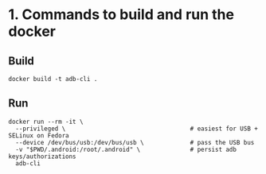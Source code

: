# 1. Commands to build and run the docker

## Build
```
docker build -t adb-cli .
```

## Run
```
docker run --rm -it \
  --privileged \                                   # easiest for USB + SELinux on Fedora
  --device /dev/bus/usb:/dev/bus/usb \             # pass the USB bus
  -v "$PWD/.android:/root/.android" \              # persist adb keys/authorizations
  adb-cli
```